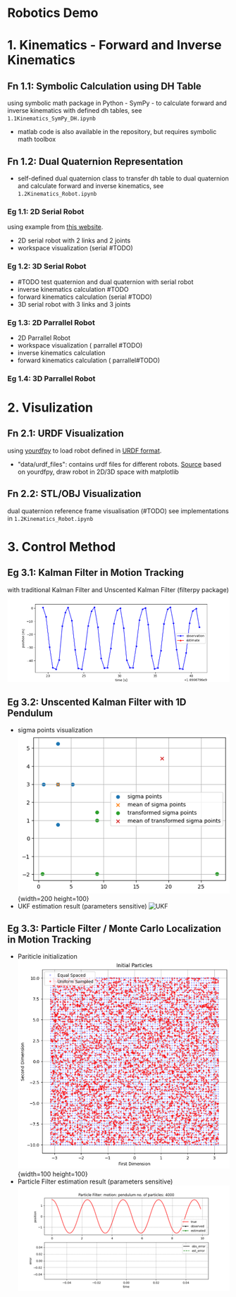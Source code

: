 Robotics Demo
===
# 1. Kinematics - Forward and Inverse Kinematics
## Fn 1.1: Symbolic Calculation using DH Table
using symbolic math package in Python  - SymPy - to calculate forward and inverse kinematics with defined dh tables, see `1.1Kinematics_SymPy_DH.ipynb`
- matlab code is also available in the repository, but requires symbolic math toolbox

## Fn 1.2: Dual Quaternion Representation
-  self-defined dual quaternion class to transfer dh table to dual quaternion and calculate forward and inverse kinematics, see `1.2Kinematics_Robot.ipynb`


### Eg 1.1: 2D Serial Robot
using example from [this website](https://motion.cs.illinois.edu/RoboticSystems/InverseKinematics.html).
- 2D serial robot with 2 links and 2 joints
- workspace visualization (serial #TODO)

### Eg 1.2: 3D Serial Robot

- #TODO test quaternion and dual quaternion with serial robot
- inverse kinematics calculation #TODO
- forward kinematics calculation (serial #TODO)
- 3D serial robot with 3 links and 3 joints

### Eg 1.3: 2D Parrallel Robot
- 2D Parrallel Robot
- workspace visualization ( parrallel #TODO)
- inverse kinematics calculation 
- forward kinematics calculation ( parrallel#TODO)

### Eg 1.4: 3D Parrallel Robot

# 2. Visulization
## Fn 2.1: URDF Visualization
using [yourdfpy](https://github.com/clemense/yourdfpy/tree/main) to load robot defined in [URDF format](http://wiki.ros.org/urdf/XML).
- "data/urdf_files": contains urdf files for different robots. [Source](https://github.com/ankurhanda/robot-assets)
based on yourdfpy, draw robot in 2D/3D space with matplotlib

## Fn 2.2: STL/OBJ Visualization
dual quaternion reference frame visualisation (#TODO)
see implementations in `1.2Kinematics_Robot.ipynb`

# 3. Control Method
## Eg 3.1: Kalman Filter in Motion Tracking
with traditional Kalman Filter and Unscented Kalman Filter (filterpy package)
![Kalman Filter](imgs/KF_motion_estimation.gif)

## Eg 3.2: Unscented Kalman Filter with 1D Pendulum
- sigma points visualization
![Sigma Points](imgs/sigma_points.png){width=200 height=100}
- UKF estimation result (parameters sensitive)
![UKF](imgs/UKF_motion_estimation.gif)

## Eg 3.3: Particle Filter / Monte Carlo Localization in Motion Tracking
- Pariticle initialization
![Particle Initialization](imgs/particle_init.png){width=100 height=100}
- Particle Filter estimation result (parameters sensitive)
![Particle Filter](imgs/PF_estimation.gif)
